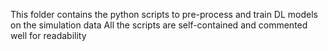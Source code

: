 This folder contains the python scripts to pre-process and train DL models on the simulation data
All the scripts are self-contained and commented well for readability
